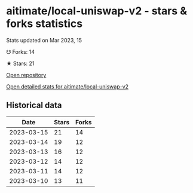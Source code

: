 # aitimate/local-uniswap-v2 - stars & forks statistics

Stats updated on Mar 2023, 15

☋ Forks: 14

★ Stars: 21

[Open repository](https://github.com/aitimate/local-uniswap-v2)

[Open detailed stats for aitimate/local-uniswap-v2](https://reviewgithub.com/rep/aitimate/local-uniswap-v2)

## Historical data
| Date | Stars | Forks |
|------|-------|-------|
| 2023-03-15 | 21 | 14 | 
| 2023-03-14 | 19 | 12 | 
| 2023-03-13 | 16 | 12 | 
| 2023-03-12 | 14 | 12 | 
| 2023-03-11 | 14 | 12 | 
| 2023-03-10 | 13 | 11 | 

